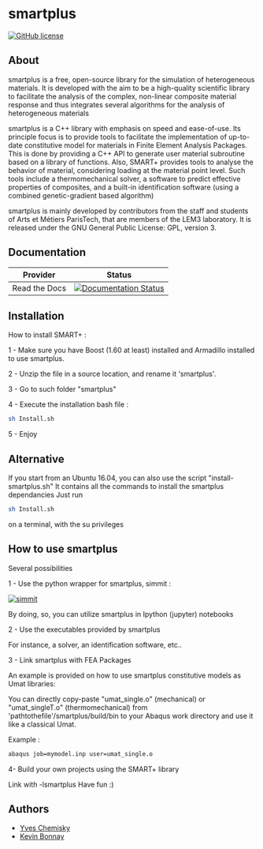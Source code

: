 smartplus
=========



[![GitHub license](https://img.shields.io/badge/licence-GPL%203-blue.svg)](https://github.com/smartplus-team/smartplus/blob/master/LICENSE.txt)

About
-----

smartplus is a free, open-source library for the simulation of heterogeneous materials. It is developed with the aim to be a high-quality scientific library to facilitate the analysis of the complex, non-linear composite material response and thus integrates several algorithms for the analysis of heterogeneous materials

smartplus is a C++ library with emphasis on speed and ease-of-use. Its principle focus is to provide tools to facilitate the implementation of up-to-date constitutive model for materials in Finite Element Analysis Packages. This is done by providing a C++ API to generate user material subroutine based on a library of functions. Also, SMART+ provides tools to analyse the behavior of material, considering loading at the material point level. Such tools include a thermomechanical solver, a software to predict effective properties of composites, and a built-in identification software (using a combined genetic-gradient based algorithm)

smartplus is mainly developed by contributors from the staff and students of Arts et Métiers ParisTech, that are members of the LEM3 laboratory. It is released under the GNU General Public License: GPL, version 3.

Documentation
--------------

Provider      | Status
--------      | ------
Read the Docs | [![Documentation Status](https://readthedocs.org/projects/smartplus/badge/?version=latest)](http://smartplus.readthedocs.io/en/latest)


Installation
------------

How to install SMART+ :

1 - Make sure you have Boost (1.60 at least) installed and Armadillo installed to use smartplus.

2 - Unzip the file in a source location, and rename it 'smartplus'.

3 - Go to such folder "smartplus"

4 - Execute the installation bash file : 

```bash
sh Install.sh
```

5 - Enjoy

Alternative
--------------------

If you start from an Ubuntu 16.04, you can also use the script "install-smartplus.sh"
It contains all the commands to install the smartplus dependancies
Just run 

```bash
sh Install.sh
```
on a terminal, with the su privileges

How to use smartplus
--------------------

Several possibilities 

1 - Use the python wrapper for smartplus, simmit :

[![simmit](https://img.shields.io/badge/simmit-v0.9-blue.svg)](https://github.com/chemiskyy/simmit)

By doing, so, you can utilize smartplus in Ipython (jupyter) notebooks

2 - Use the executables provided by smartplus

For instance, a solver, an identification software, etc..

3 - Link smartplus with FEA Packages

An example is provided on how to use smartplus constitutive models as Umat libraries:

You can directly copy-paste "umat_single.o" (mechanical) or "umat_singleT.o" (thermomechanical) from 'pathtothefile'/smartplus/build/bin to your Abaqus work directory and use it like a classical Umat.

Example : 
```bash
abaqus job=mymodel.inp user=umat_single.o
```

4- Build your own projects using the SMART+ library

Link with -lsmartplus
Have fun :)

Authors
-------
* [Yves Chemisky](https://github.com/chemiskyy)
* [Kevin Bonnay](https://github.com/kbonnay)
